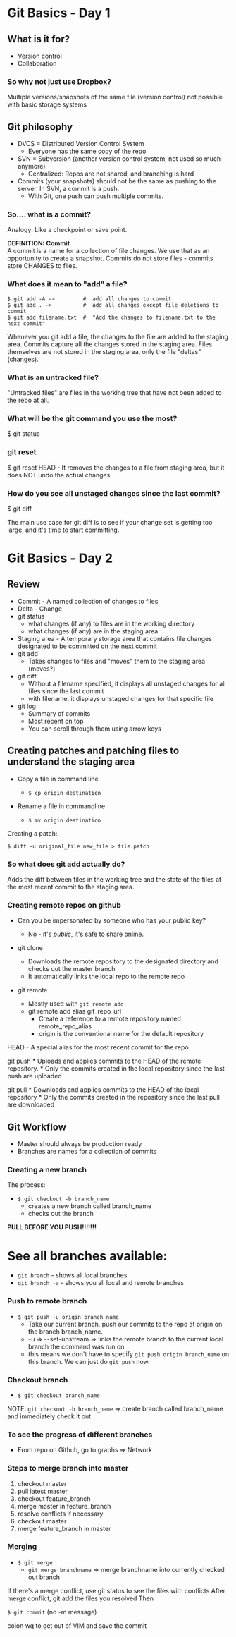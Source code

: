 Git Basics - Day 1
==================

What is it for?
---------------

* Version control
* Collaboration

### So why not just use Dropbox?

Multiple versions/snapshots of the same file (version control) not possible with basic storage systems

Git philosophy
--------------

* DVCS = Distributed Version Control System
	- Everyone has the same copy of the repo
* SVN = Subversion (another version control system, not used so much anymore)
	- Centralized: Repos are not shared, and branching is hard	
* Commits (your snapshots) should not be the same as pushing to the server. In SVN, a commit is a push.
	- With Git, one push can push multiple commits.

### So.... what is a commit?

Analogy: Like a checkpoint or save point.

**DEFINITION: Commit**  
A commit is a name for a collection of file changes. We use that as an opportunity to create a snapshot. Commits do not store files - commits store CHANGES to files.

### What does it mean to "add" a file?

	$ git add -A ->         #  add all changes to commit
	$ git add . ->          #  add all changes except file deletions to commit
	$ git add filename.txt  #  "Add the changes to filename.txt to the next commit"

Whenever you git add a file, the changes to the file are added to the staging area. Commits capture all the changes stored in the staging area. Files themselves are not stored in the staging area, only the file "deltas" (changes).

### What is an untracked file?

"Untracked files" are files in the working tree that have not been added to the repo at all.

### What will be the git command you use the most?

  $ git status

### git reset

  $ git reset HEAD <file> - It removes the changes to a file from staging area, but it does NOT undo the actual changes.

### How do you see all unstaged changes since the last commit?

  $ git diff
  
The main use case for git diff is to see if your change set is getting too large, and it's time to start committing.

Git Basics - Day 2
==================

Review
-------

* Commit - A named collection of changes to files
* Delta - Change
* git status
	+ what changes (if any) to files are in the working directory
	+ what changes (if any) are in the staging area
* Staging area - A temporary storage area that contains file changes designated to be committed on the next commit
* git add
	+ Takes changes to files and "moves" them to the staging area (moves?)
* git diff
	+ Without a filename specified, it displays all unstaged changes for all files since the last commit
	+ with filename, it displays unstaged changes for that specific file
* git log
	+ Summary of commits
	+ Most recent on top
	+ You can scroll through them using arrow keys

Creating patches and patching files to understand the staging area
------------------------------------------------------------------

* Copy a file in command line
	+ `$ cp origin destination`
	
* Rename a file in commandline
	+ `$ mv origin destination`
	
Creating a patch:

	$ diff -u original_file new_file > file.patch

### So what does git add actually do?

Adds the diff between files in the working tree and the state of the files at the most recent commit to the staging area.

### Creating remote repos on github

* Can you be impersonated by someone who has your public key?
	+ No - it's *public*, it's safe to share online.
	
* git clone
	+ Downloads the remote repository to the designated directory and checks out the master branch
	+ It automatically links the local repo to the remote repo
	
* git remote
	* Mostly used with `git remote add`
	* git remote add alias git_repo_url
		+ Create a reference to a remote repository named remote_repo_alias
		+ origin is the conventional name for the default repository
		
HEAD - A special alias for the most recent commit for the repo

git push
	* Uploads and applies commits to the HEAD of the remote repository.
	* Only the commits created in the local repository since the last push are uploaded

git pull
	* Downloads and applies commits to the HEAD of the local repository
	* Only the commits created in the repository since the last pull are downloaded
	
Git Workflow
------------

* Master should always be production ready
* Branches are names for a collection of commits

### Creating a new branch

The process:

* `$ git checkout -b branch_name`
	* creates a new branch called branch_name
	* checks out the branch
	
**PULL BEFORE YOU PUSH!!!!!!!**

# See all branches available:

+ `git branch` - shows all local branches
+ `git branch -a` - shows you all local and remote branches
	
### Push to remote branch

* `$ git push -u origin branch_name`
	+ Take our current branch, push our commits to the repo at origin on the branch branch_name.
	+ -u => --set-upstream => links the remote branch to the current local branch the command
  	  was run on
	+ this means we don't have to specify `git push origin branch_name` on this branch.
	  We can just do `git push` now.
	
### Checkout branch

* `$ git checkout branch_name`
	
NOTE: `git checkout -b branch_name` => create branch called branch_name and immediately check it out

### To see the progress of  different branches

* From repo on Github, go to graphs => Network 
	
### Steps to merge branch into master

1. checkout master
2. pull latest master
3. checkout feature_branch
4. merge master in feature_branch
5. resolve conflicts if necessary
6. checkout master
7. merge feature_branch in master

### Merging

* `$ git merge`
	+ `git merge branchname` => merge branchname into currently checked out branch
	
If there's a merge conflict, use git status to see the files with conflicts
After merge conflict, git add the files you resolved
Then

`$ git commit` (no -m message)

colon wq to get out of VIM and save the commit

